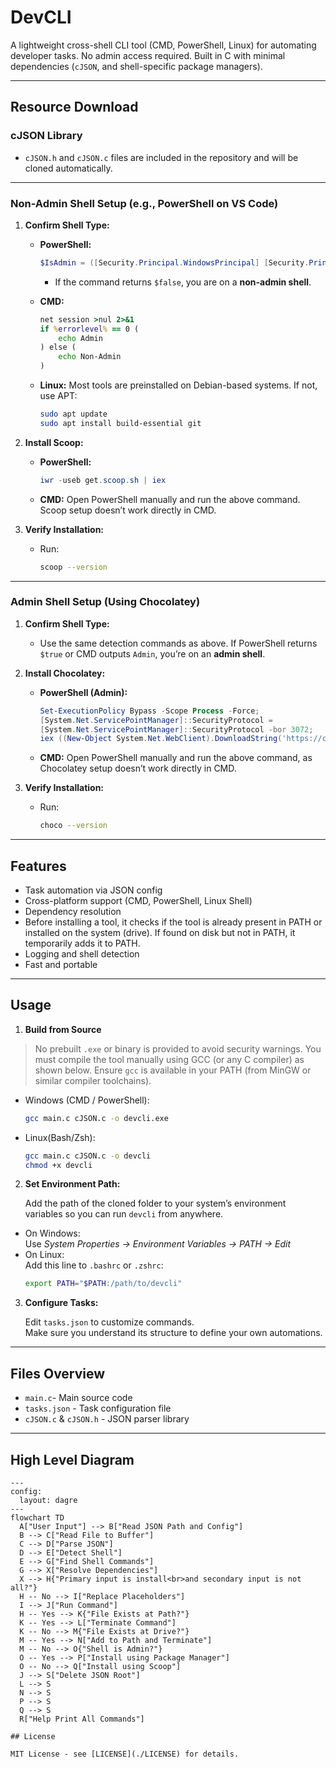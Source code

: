 # DevCLI

A lightweight cross-shell CLI tool (CMD, PowerShell, Linux) for automating developer tasks. No admin access required. Built in C with minimal dependencies (`cJSON`, and shell-specific package managers).

---

## Resource Download

### cJSON Library

- `cJSON.h` and `cJSON.c` files are included in the repository and will be cloned automatically.

---

### Non-Admin Shell Setup (e.g., PowerShell on VS Code)

1. **Confirm Shell Type:**

   - **PowerShell:**
     ```powershell
     $IsAdmin = ([Security.Principal.WindowsPrincipal] [Security.Principal.WindowsIdentity]::GetCurrent()).IsInRole([Security.Principal.WindowsBuiltInRole] "Administrator")
     ```
     - If the command returns `$false`, you are on a **non-admin shell**.

   - **CMD:**
     ```cmd
     net session >nul 2>&1
     if %errorlevel% == 0 (
         echo Admin
     ) else (
         echo Non-Admin
     )
     ```

   - **Linux:**
     Most tools are preinstalled on Debian-based systems. If not, use APT:
     ```sh
     sudo apt update
     sudo apt install build-essential git
     ```

2. **Install Scoop:**

   - **PowerShell:**
     ```powershell
     iwr -useb get.scoop.sh | iex
     ```

   - **CMD:**
     Open PowerShell manually and run the above command. Scoop setup doesn’t work directly in CMD.

3. **Verify Installation:**

   - Run:
     ```sh
     scoop --version
     ```

---

### Admin Shell Setup (Using Chocolatey)

1. **Confirm Shell Type:**

   - Use the same detection commands as above. If PowerShell returns `$true` or CMD outputs `Admin`, you’re on an **admin shell**.

2. **Install Chocolatey:**

   - **PowerShell (Admin):**
     ```powershell
     Set-ExecutionPolicy Bypass -Scope Process -Force; 
     [System.Net.ServicePointManager]::SecurityProtocol = 
     [System.Net.ServicePointManager]::SecurityProtocol -bor 3072; 
     iex ((New-Object System.Net.WebClient).DownloadString('https://community.chocolatey.org/install.ps1'))
     ```

   - **CMD:**
     Open PowerShell manually and run the above command, as Chocolatey setup doesn’t work directly in CMD.

3. **Verify Installation:**

   - Run:
     ```sh
     choco --version
     ```

---

## Features

- Task automation via JSON config  
- Cross-platform support (CMD, PowerShell, Linux Shell)  
- Dependency resolution  
- Before installing a tool, it checks if the tool is already present in PATH or installed on the system (drive).
  If found on disk but not in PATH, it temporarily adds it to PATH.  
- Logging and shell detection  
- Fast and portable  

---

## Usage

1. **Build from Source**

> No prebuilt `.exe` or binary is provided to avoid security warnings. You must compile the tool manually using GCC (or any C compiler) as shown below. Ensure `gcc` is available in your PATH (from MinGW or similar compiler toolchains).

- Windows (CMD / PowerShell):
  ```sh
  gcc main.c cJSON.c -o devcli.exe
  ```
- Linux(Bash/Zsh):
  ```sh
  gcc main.c cJSON.c -o devcli
  chmod +x devcli
  ```
2. **Set Environment Path:**

   Add the path of the cloned folder to your system’s environment variables so you can run `devcli` from anywhere.

  - On Windows:  
    Use *System Properties → Environment Variables → PATH → Edit*  
  - On Linux:  
    Add this line to `.bashrc` or `.zshrc`:  
    ```sh
    export PATH="$PATH:/path/to/devcli"
    ```

3. **Configure Tasks:**

   Edit `tasks.json` to customize commands.  
   Make sure you understand its structure to define your own automations.

---

## Files Overview

- `main.c`- Main source code  
- `tasks.json` - Task configuration file  
- `cJSON.c` & `cJSON.h` - JSON parser library   

---

## High Level Diagram

```mermaid
---
config:
  layout: dagre
---
flowchart TD
  A["User Input"] --> B["Read JSON Path and Config"]
  B --> C["Read File to Buffer"]
  C --> D["Parse JSON"]
  D --> E["Detect Shell"]
  E --> G["Find Shell Commands"]
  G --> X["Resolve Dependencies"]
  X --> H{"Primary input is install<br>and secondary input is not all?"}
  H -- No --> I["Replace Placeholders"]
  I --> J["Run Command"]
  H -- Yes --> K{"File Exists at Path?"}
  K -- Yes --> L["Terminate Command"]
  K -- No --> M{"File Exists at Drive?"}
  M -- Yes --> N["Add to Path and Terminate"]
  M -- No --> O{"Shell is Admin?"}
  O -- Yes --> P["Install using Package Manager"]
  O -- No --> Q["Install using Scoop"]
  J --> S["Delete JSON Root"]
  L --> S
  N --> S
  P --> S
  Q --> S
  R["Help Print All Commands"]

## License

MIT License - see [LICENSE](./LICENSE) for details.
